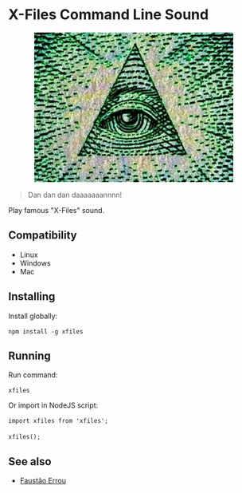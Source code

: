 # X-Files Command Line Sound

<div style="text-align: center">
    <img src="./illuminati.jpg" height="300"/>
</div>

> Dan dan dan daaaaaaannnn!

Play famous "X-Files" sound.

## Compatibility

- Linux
- Windows
- Mac

## Installing
Install globally:

    npm install -g xfiles

## Running
Run command:

    xfiles

Or import in NodeJS script:

    import xfiles from 'xfiles';

    xfiles();

## See also

 - [Faustão Errou](https://github.com/BrOrlandi/faustao-errou/)